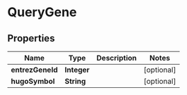 
# QueryGene

## Properties
Name | Type | Description | Notes
------------ | ------------- | ------------- | -------------
**entrezGeneId** | **Integer** |  |  [optional]
**hugoSymbol** | **String** |  |  [optional]



